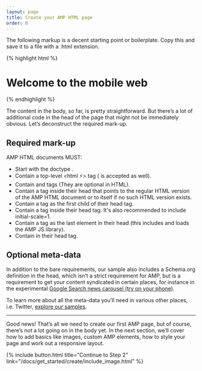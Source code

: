 ```yaml
---
layout: page
title: Create your AMP HTML page
order: 0
---
```


The following markup is a decent starting point or boilerplate. Copy this and save it to a file with a .html extension. 

{% highlight html %}
<!doctype html>
<html amp lang="en">
  <head>
    <meta charset="utf-8">
    <title>Hello, AMPs</title>
    <link rel="canonical" href="http://example.ampproject.org/article-metadata.html" />
    <meta name="viewport" content="width=device-width,minimum-scale=1,initial-scale=1">
    <script type="application/ld+json">
      {
        "@context": "http://schema.org",
        "@type": "NewsArticle",
        "headline": "Open-source framework for publishing content",
        "datePublished": "2015-10-07T12:02:41Z",
        "image": [
          "logo.jpg"
        ]
      }
    </script>
    <style>body {opacity: 0}</style><noscript><style>body {opacity: 1}</style></noscript>
    <script async src="https://cdn.ampproject.org/v0.js"></script>
  </head>
  <body>
    <h1>Welcome to the mobile web</h1>
  </body>
</html>
{% endhighlight %}

The content in the body, so far, is pretty straightforward. But there’s a lot of additional code in the head of the page that might not be immediately obvious. Let’s deconstruct the required mark-up.

## Required mark-up

AMP HTML documents MUST:

  - Start with the doctype <!doctype html>.
  - Contain a top-level <html ⚡> tag (<html amp> is accepted as well).
  - Contain <head> and <body> tags (They are optional in HTML).
  - Contain a <link rel="canonical" href="$SOME_URL" /> tag inside their head that points to the regular HTML version of the AMP HTML document or to itself if no such HTML version exists.
  - Contain a <meta charset="utf-8"> tag as the first child of their head tag.
  - Contain a <meta name="viewport" content="width=device-width,minimum-scale=1"> tag inside their head tag. It's also recommended to include initial-scale=1.
  - Contain a <script async src="https://cdn.ampproject.org/v0.js"></script> tag as the last element in their head (this includes and loads the AMP JS library).
  - Contain <style>body {opacity: 0}</style><noscript><style>body {opacity: 1}</style></noscript> in their head tag.

## Optional meta-data

In addition to the bare requirements, our sample also includes a Schema.org definition in the head, which isn’t a strict requirement for AMP, but is a requirement to get your content syndicated in certain places, for instance in the experimental [Google Search news carousel (try on your phone)](g.co/ampdemo).

To learn more about all the meta-data you’ll need in various other places, i.e. Twitter, [explore our samples](https://github.com/ampproject/amphtml/tree/master/examples/metadata-examples).

<hr>

Good news! That’s all we need to create our first AMP page, but of course, there’s not a lot going on in the body yet. In the next section, we’ll cover how to add basics like images, custom AMP elements, how to style your page and work out a responsive layout.

{% include button.html title="Continue to Step 2" link="/docs/get_started/create/include_image.html" %}